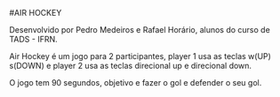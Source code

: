 #AIR HOCKEY

Desenvolvido por Pedro Medeiros e Rafael Horário, alunos do curso de TADS - IFRN.

Air Hockey é um jogo para 2 participantes, player 1 usa as teclas w(UP) s(DOWN) e player 2 usa as teclas direcional up e direcional down.

O jogo tem 90 segundos, objetivo e fazer o gol e defender o seu gol.
